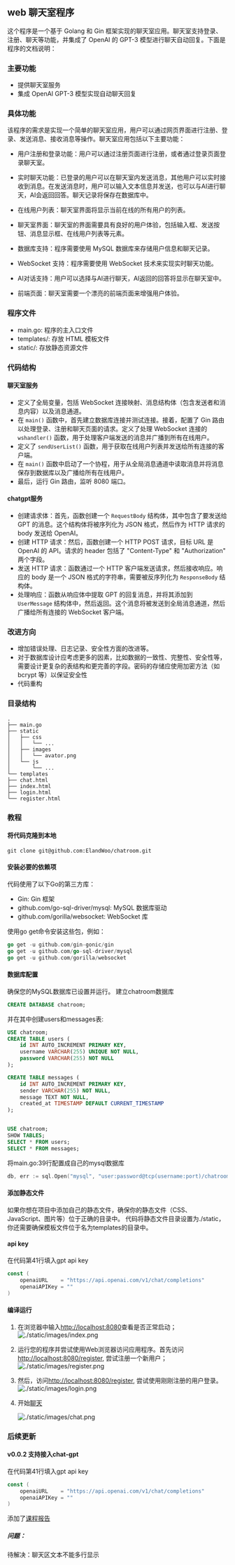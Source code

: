## web 聊天室程序
这个程序是一个基于 Golang 和 Gin 框架实现的聊天室应用。聊天室支持登录、注册、聊天等功能，并集成了 OpenAI 的 GPT-3 模型进行聊天自动回复。下面是程序的文档说明：

### 主要功能

* 提供聊天室服务
* 集成 OpenAI GPT-3 模型实现自动聊天回复

### 具体功能
该程序的需求是实现一个简单的聊天室应用，用户可以通过网页界面进行注册、登录、发送消息、接收消息等操作。聊天室应用包括以下主要功能：

* 用户注册和登录功能：用户可以通过注册页面进行注册，或者通过登录页面登录聊天室。

* 实时聊天功能：已登录的用户可以在聊天室内发送消息，其他用户可以实时接收到消息。在发送消息时，用户可以输入文本信息并发送，也可以与AI进行聊天，AI会返回回答。聊天记录将保存在数据库中。

* 在线用户列表：聊天室界面将显示当前在线的所有用户的列表。

* 聊天室界面：聊天室的界面需要具有良好的用户体验，包括输入框、发送按钮、消息显示框、在线用户列表等元素。

* 数据库支持：程序需要使用 MySQL 数据库来存储用户信息和聊天记录。

* WebSocket 支持：程序需要使用 WebSocket 技术来实现实时聊天功能。

* AI对话支持：用户可以选择与AI进行聊天，AI返回的回答将显示在聊天室中。

* 前端页面：聊天室需要一个漂亮的前端页面来增强用户体验。

### 程序文件

* main.go: 程序的主入口文件
* templates/: 存放 HTML 模板文件
* static/: 存放静态资源文件

### 代码结构

#### 聊天室服务
* 定义了全局变量，包括 WebSocket 连接映射、消息结构体（包含发送者和消息内容）以及消息通道。
* 在 `main()` 函数中，首先建立数据库连接并测试连接。接着，配置了 Gin 路由以处理登录、注册和聊天页面的请求。定义了处理 WebSocket 连接的 `wshandler()` 函数，用于处理客户端发送的消息并广播到所有在线用户。
* 定义了 `sendUserList()` 函数，用于获取在线用户列表并发送给所有连接的客户端。
* 在 `main()` 函数中启动了一个协程，用于从全局消息通道中读取消息并将消息保存到数据库以及广播给所有在线用户。
* 最后，运行 Gin 路由，监听 8080 端口。

#### chatgpt服务
* 创建请求体：首先，函数创建一个 `RequestBody` 结构体，其中包含了要发送给 GPT 的消息。这个结构体将被序列化为 JSON 格式，然后作为 HTTP 请求的 body 发送给 OpenAI。
* 创建 HTTP 请求：然后，函数创建一个 HTTP POST 请求，目标 URL 是 OpenAI 的 API。请求的 header 包括了 "Content-Type" 和 "Authorization" 两个字段。
* 发送 HTTP 请求：函数通过一个 HTTP 客户端发送请求，然后接收响应。响应的 body 是一个 JSON 格式的字符串，需要被反序列化为 `ResponseBody` 结构体。
* 处理响应：函数从响应体中提取 GPT 的回复消息，并将其添加到 `UserMessage` 结构体中，然后返回。这个消息将被发送到全局消息通道，然后广播给所有连接的 WebSocket 客户端。

### 改进方向
* 增加错误处理、日志记录、安全性方面的改进等。
* 对于数据库设计应考虑更多的因素，比如数据的一致性、完整性、安全性等，需要设计更复杂的表结构和更完善的字段。密码的存储应使用加密方法（如 bcrypt 等）以保证安全性
* 代码重构

### 目录结构
``` arduino
.
├── main.go
├── static
│   ├── css
│   │   └── ...
│   ├── images
│   │   └── avator.png
│   └── js
│       └── ...
└── templates
├── chat.html
├── index.html
├── login.html
└── register.html
```


### 教程
#### 将代码克隆到本地
```
git clone git@github.com:ElandWoo/chatroom.git
```

#### 安装必要的依赖项

代码使用了以下Go的第三方库：

* Gin: Gin 框架
* github.com/go-sql-driver/mysql: MySQL 数据库驱动
* github.com/gorilla/websocket: WebSocket 库


使用go get命令安装这些包，例如：

``` go 
go get -u github.com/gin-gonic/gin
go get -u github.com/go-sql-driver/mysql
go get -u github.com/gorilla/websocket
```

#### 数据库配置
确保您的MySQL数据库已设置并运行。
建立chatroom数据库
``` sql
CREATE DATABASE chatroom;
```
并在其中创建users和messages表:
``` sql
USE chatroom;
CREATE TABLE users (
    id INT AUTO_INCREMENT PRIMARY KEY,
    username VARCHAR(255) UNIQUE NOT NULL,
    password VARCHAR(255) NOT NULL
);

CREATE TABLE messages (
    id INT AUTO_INCREMENT PRIMARY KEY,
    sender VARCHAR(255) NOT NULL,
    message TEXT NOT NULL,
    created_at TIMESTAMP DEFAULT CURRENT_TIMESTAMP
);


USE chatroom;
SHOW TABLES;
SELECT * FROM users;
SELECT * FROM messages;
```

将main.go:39行配置成自己的mysql数据库
``` go
db, err := sql.Open("mysql", "user:password@tcp(username:port)/chatroom")
```

#### 添加静态文件
如果你想在项目中添加自己的静态文件，确保你的静态文件（CSS、JavaScript、图片等）位于正确的目录中。
代码将静态文件目录设置为./static，你还需要确保模板文件位于名为templates的目录中。

#### api key
在代码第41行填入gpt api key
``` go
const (
	openaiURL    = "https://api.openai.com/v1/chat/completions"
	openaiAPIKey = ""
) 
```
#### 编译运行
1. 在浏览器中输入[http://localhost:8080](http://localhost:8080)查看是否正常启动；
   ![./static/images/index.png](./static/images/index.png)
2. 运行您的程序并尝试使用Web浏览器访问应用程序。首先访问[http://localhost:8080/register](http://localhost:8080/register), 尝试注册一个新用户；
   ![./static/images/register.png](./static/images/register.png)
3. 然后，访问[http://localhost:8080/register](http://localhost:8080/register), 尝试使用刚刚注册的用户登录。
   ![./static/images/login.png](./static/images/login.png)
   
4. 开始[聊天](http://localhost:8080/chat) 
   

   ![./static/images/chat.png](./static/images/chat.png)


### 后续更新

#### v0.0.2 支持接入chat-gpt

在代码第41行填入gpt api key
``` go
const (
	openaiURL    = "https://api.openai.com/v1/chat/completions"
	openaiAPIKey = ""
) 
```

添加了[课程报告](chatgpt)
##### 问题：
待解决：聊天区文本不能多行显示
